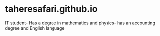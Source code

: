 # taheresafari.github.io
IT student- Has a degree in mathematics and physics- has an accounting degree and English language 
